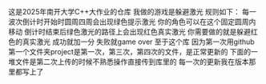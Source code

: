这是2025年南开大学C++大作业的仓库
我做的游戏是躲避激光
规则如下：
每一波次倒计时开始时圆周四周会出现绿色提示激光
你的角色可以在这个固定圆周内移动
倒计时结束后绿色激光的路径上会出现红色真实激光
你需要做的就是躲避红色的真实激光
成功就加一分
失败就game over
至于这个库
因为第一次用github
第一个文件夹project是第一次，第三次，第四次的文件，是正常更新的
下面的一堆文件是第二次上传的时候不熟悉操作直接传到库里的
每一次的更新我在版本那里都写上了
